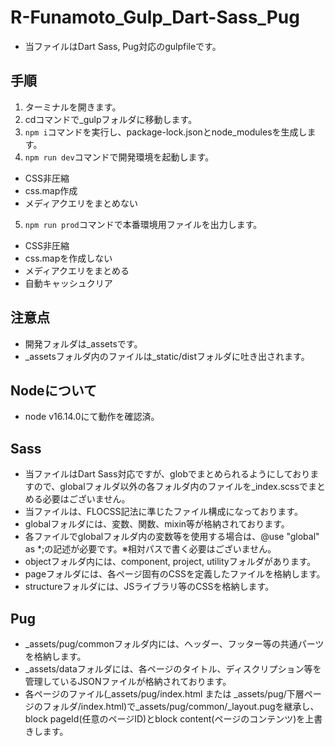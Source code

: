 # R-Funamoto_Gulp_Dart-Sass_Pug
* 当ファイルはDart Sass, Pug対応のgulpfileです。

## 手順
1. ターミナルを開きます。
2. cdコマンドで_gulpフォルダに移動します。
3. `npm i`コマンドを実行し、package-lock.jsonとnode_modulesを生成します。
4. `npm run dev`コマンドで開発環境を起動します。
* CSS非圧縮
* css.map作成
* メディアクエリをまとめない
5. `npm run prod`コマンドで本番環境用ファイルを出力します。
* CSS非圧縮
* css.mapを作成しない
* メディアクエリをまとめる
* 自動キャッシュクリア

## 注意点
* 開発フォルダは_assetsです。
* _assetsフォルダ内のファイルは_static/distフォルダに吐き出されます。

## Nodeについて
* node v16.14.0にて動作を確認済。

## Sass
* 当ファイルはDart Sass対応ですが、globでまとめられるようにしておりますので、globalフォルダ以外の各フォルダ内のファイルを_index.scssでまとめる必要はございません。
* 当ファイルは、FLOCSS記法に準じたファイル構成になっております。
* globalフォルダには、変数、関数、mixin等が格納されております。
* 各ファイルでglobalフォルダ内の変数等を使用する場合は、@use "global" as *;の記述が必要です。※相対パスで書く必要はございません。
* objectフォルダ内には、component, project, utilityフォルダがあります。
* pageフォルダには、各ページ固有のCSSを定義したファイルを格納します。
* structureフォルダには、JSライブラリ等のCSSを格納します。

## Pug
* _assets/pug/commonフォルダ内には、ヘッダー、フッター等の共通パーツを格納します。
* _assets/dataフォルダには、各ページのタイトル、ディスクリプション等を管理しているJSONファイルが格納されております。
* 各ページのファイル(_assets/pug/index.html または _assets/pug/下層ページのフォルダ/index.html)で_assets/pug/common/_layout.pugを継承し、block pageId(任意のページID)とblock content(ページのコンテンツ)を上書きします。
